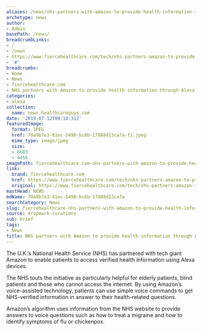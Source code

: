 ```yaml
---
aliases: /news/nhs-partners-with-amazon-to-provide-health-information-through-alexa
archetype: news
author:
- Admin
basePath: /news/
breadcrumbLinks:
- /
- /news
- https://www.fiercehealthcare.com/tech/nhs-partners-amazon-to-provide-health-information-through-alexa
- '#'
breadcrumbs:
- Home
- News
- fiercehealthcare.com
- NHS partners with Amazon to provide health information through Alexa
categories:
- alexa
collection:
  name: news.healthcareguys.com
date: '2019-07-12T09:18:31Z'
featuredImage:
  format: JPEG
  href: 70a9b7e3-81ec-5490-bc6b-17888d13ca7a-fi.jpeg
  mime_type: image/jpeg
  size:
  - 6683
  - 4456
imagePath: fiercehealthcare.com-nhs-partners-with-amazon-to-provide-health-information-through-alexa
link:
  brand: fiercehealthcare.com
  href: https://www.fiercehealthcare.com/tech/nhs-partners-amazon-to-provide-health-information-through-alexa
  original: https://www.fiercehealthcare.com/tech/nhs-partners-amazon-to-provide-health-information-through-alexa
mastHead: NEWS
mdName: 70a9b7e3-81ec-5490-bc6b-17888d13ca7a
searchCategory: News
slug: fiercehealthcare-nhs-partners-with-amazon-to-provide-health-information-through-alexa
source: dropmark-curations
sub: brief
tags:
- News
title: NHS partners with Amazon to provide health information through Alexa
---
```


The U.K.’s National Health Service (NHS) has partnered with tech giant Amazon to enable patients to access verified health information using Alexa devices.

The NHS touts the initiative as particularly helpful for elderly patients, blind patients and those who cannot access the internet. By using Amazon’s voice-assisted technology, patients can use simple voice commands to get NHS-verified information in answer to their health-related questions.

Amazon’s algorithm uses information from the NHS website to provide answers to voice questions such as how to treat a migraine and how to identify symptoms of flu or chickenpox.
